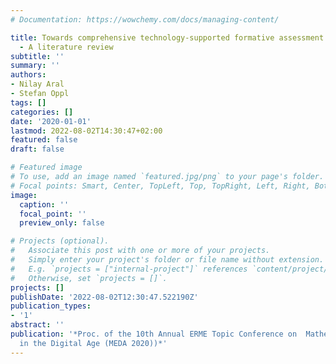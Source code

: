 ```yaml
---
# Documentation: https://wowchemy.com/docs/managing-content/

title: Towards comprehensive technology-supported formative assessment in math education
  - A literature review
subtitle: ''
summary: ''
authors:
- Nilay Aral
- Stefan Oppl
tags: []
categories: []
date: '2020-01-01'
lastmod: 2022-08-02T14:30:47+02:00
featured: false
draft: false

# Featured image
# To use, add an image named `featured.jpg/png` to your page's folder.
# Focal points: Smart, Center, TopLeft, Top, TopRight, Left, Right, BottomLeft, Bottom, BottomRight.
image:
  caption: ''
  focal_point: ''
  preview_only: false

# Projects (optional).
#   Associate this post with one or more of your projects.
#   Simply enter your project's folder or file name without extension.
#   E.g. `projects = ["internal-project"]` references `content/project/deep-learning/index.md`.
#   Otherwise, set `projects = []`.
projects: []
publishDate: '2022-08-02T12:30:47.522190Z'
publication_types:
- '1'
abstract: ''
publication: '*Proc. of the 10th Annual ERME Topic Conference on  Mathematics Education
  in the Digital Age (MEDA 2020))*'
---
```

